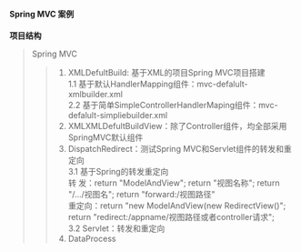 #### Spring MVC 案例
**项目结构**  
> Spring MVC    
>> 1. XMLDefultBuild: 基于XML的项目Spring MVC项目搭建  
      1.1 基于默认HandlerMapping组件：mvc-defalult-xmlbuilder.xml  
      2.2 基于简单SimpleControllerHandlerMaping组件：mvc-defalult-simpliebuilder.xml  
>> 2. XMLXMLDefultBuildView：除了Controller组件，均全部采用SpringMVC默认组件  
>> 3. DispatchRedirect：测试Spring MVC和Servlet组件的转发和重定向  
      3.1 基于Spring的转发重定向  
          转  发：return "ModelAndView"; return "视图名称"; return "/.../视图名"; return "forward:/视图路径"  
          重定向：return "new ModelAndView(new RedirectView()";  return "redirect:/appname/视图路径或者controller请求";  
      3.2 Servlet：转发和重定向
>> 4. DataProcess